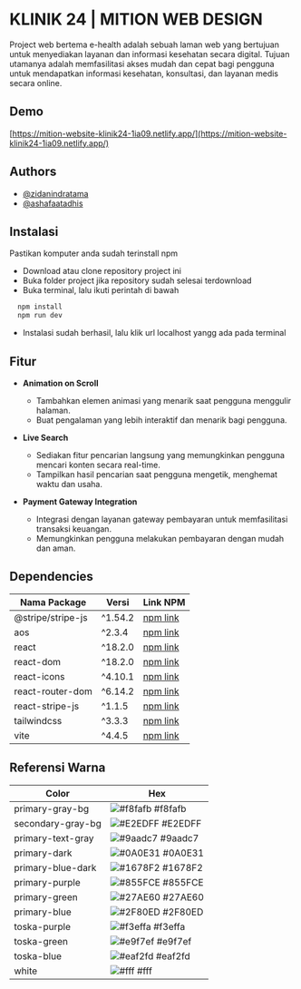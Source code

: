 # KLINIK 24 | MITION WEB DESIGN

Project web bertema e-health adalah sebuah laman web yang bertujuan untuk menyediakan layanan dan informasi kesehatan secara digital. Tujuan utamanya adalah memfasilitasi akses mudah dan cepat bagi pengguna untuk mendapatkan informasi kesehatan, konsultasi, dan layanan medis secara online.

## Demo

[https://mition-website-klinik24-1ia09.netlify.app/](https://mition-website-klinik24-1ia09.netlify.app/)

## Authors

- [@zidanindratama](https://www.github.com/zidanindratama)
- [@ashafaatadhis](https://github.com/Ashafaatadhis)

## Instalasi

Pastikan komputer anda sudah terinstall npm

- Download atau clone repository project ini
- Buka folder project jika repository sudah selesai terdownload
- Buka terminal, lalu ikuti perintah di bawah

```bash
  npm install
  npm run dev
```

- Instalasi sudah berhasil, lalu klik url localhost yangg ada pada terminal

## Fitur

- **Animation on Scroll**

  - Tambahkan elemen animasi yang menarik saat pengguna menggulir halaman.
  - Buat pengalaman yang lebih interaktif dan menarik bagi pengguna.

- **Live Search**

  - Sediakan fitur pencarian langsung yang memungkinkan pengguna mencari konten secara real-time.
  - Tampilkan hasil pencarian saat pengguna mengetik, menghemat waktu dan usaha.

- **Payment Gateway Integration**
  - Integrasi dengan layanan gateway pembayaran untuk memfasilitasi transaksi keuangan.
  - Memungkinkan pengguna melakukan pembayaran dengan mudah dan aman.

## Dependencies

| Nama Package      | Versi   | Link NPM                                                    |
| ----------------- | ------- | ----------------------------------------------------------- |
| @stripe/stripe-js | ^1.54.2 | [npm link](https://www.npmjs.com/package/@stripe/stripe-js) |
| aos               | ^2.3.4  | [npm link](https://www.npmjs.com/package/aos)               |
| react             | ^18.2.0 | [npm link](https://www.npmjs.com/package/react)             |
| react-dom         | ^18.2.0 | [npm link](https://www.npmjs.com/package/react-dom)         |
| react-icons       | ^4.10.1 | [npm link](https://www.npmjs.com/package/react-icons)       |
| react-router-dom  | ^6.14.2 | [npm link](https://www.npmjs.com/package/react-router-dom)  |
| react-stripe-js   | ^1.1.5  | [npm link](https://www.npmjs.com/package/react-stripe-js)   |
| tailwindcss       | ^3.3.3  | [npm link](https://www.npmjs.com/package/tailwindcss)       |
| vite              | ^4.4.5  | [npm link](https://www.npmjs.com/package/vite)              |

## Referensi Warna

| Color             | Hex                                                              |
| ----------------- | ---------------------------------------------------------------- |
| primary-gray-bg   | ![#f8fafb](https://via.placeholder.com/10/f8fafb?text=+) #f8fafb |
| secondary-gray-bg | ![#E2EDFF](https://via.placeholder.com/10/E2EDFF?text=+) #E2EDFF |
| primary-text-gray | ![#9aadc7](https://via.placeholder.com/10/9aadc7?text=+) #9aadc7 |
| primary-dark      | ![#0A0E31](https://via.placeholder.com/10/0A0E31?text=+) #0A0E31 |
| primary-blue-dark | ![#1678F2](https://via.placeholder.com/10/1678F2?text=+) #1678F2 |
| primary-purple    | ![#855FCE](https://via.placeholder.com/10/855FCE?text=+) #855FCE |
| primary-green     | ![#27AE60](https://via.placeholder.com/10/27AE60?text=+) #27AE60 |
| primary-blue      | ![#2F80ED](https://via.placeholder.com/10/2F80ED?text=+) #2F80ED |
| toska-purple      | ![#f3effa](https://via.placeholder.com/10/f3effa?text=+) #f3effa |
| toska-green       | ![#e9f7ef](https://via.placeholder.com/10/e9f7ef?text=+) #e9f7ef |
| toska-blue        | ![#eaf2fd](https://via.placeholder.com/10/eaf2fd?text=+) #eaf2fd |
| white             | ![#fff](https://via.placeholder.com/10/fff?text=+) #fff          |
